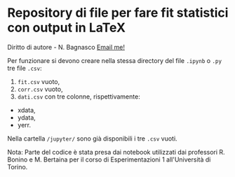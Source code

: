 # Repository di file per fare fit statistici con output in LaTeX
Diritto di autore - N. Bagnasco [Email me!](mailto:nicolo.bagnasco@edu.unito.it)


Per funzionare si devono creare nella stessa directory del file `.ipynb` o `.py` tre file  `.csv`:

1. `fit.csv` vuoto,
2. `corr.csv` vuoto,
3. `dati.csv` con tre colonne, rispettivamente:
  * xdata,
  * ydata,
  * yerr.

Nella cartella  `/jupyter/` sono già disponibili i tre  `.csv` vuoti.

Nota: 
Parte del codice è stata presa dai notebook utilizzati dai professori R. Bonino e M. Bertaina per il corso di Esperimentazioni 1 all'Università di Torino.
